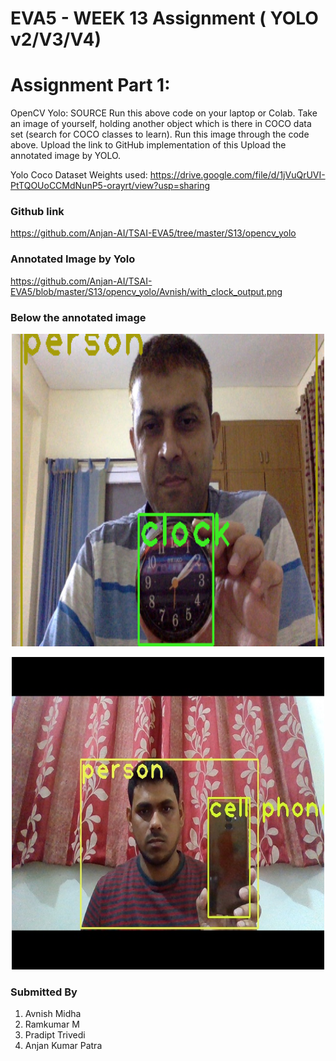 # EVA5 - WEEK 13 Assignment ( YOLO v2/V3/V4) #

# Assignment Part 1: #
OpenCV Yolo: SOURCE
Run this above code on your laptop or Colab. 
Take an image of yourself, holding another object which is there in COCO data set (search for COCO classes to learn). 
Run this image through the code above. 
Upload the link to GitHub implementation of this
Upload the annotated image by YOLO. 


Yolo Coco Dataset Weights used: https://drive.google.com/file/d/1jVuQrUVI-PtTQOUoCCMdNunP5-orayrt/view?usp=sharing

### Github link  ###
https://github.com/Anjan-AI/TSAI-EVA5/tree/master/S13/opencv_yolo

### Annotated Image by Yolo ###
https://github.com/Anjan-AI/TSAI-EVA5/blob/master/S13/opencv_yolo/Avnish/with_clock_output.png


### Below the annotated image ###
<p align ="center">
  <img width= 500, height = 500 src="Avnish/with_clock_output.png">			  
</p>

<p align ="center">
  <img width= 500, height = 500 src="Anjan/Anjan.jpg">			  
</p>



### Submitted By  ###
1. Avnish Midha 
2. Ramkumar M 
3. Pradipt Trivedi 
4. Anjan Kumar Patra
